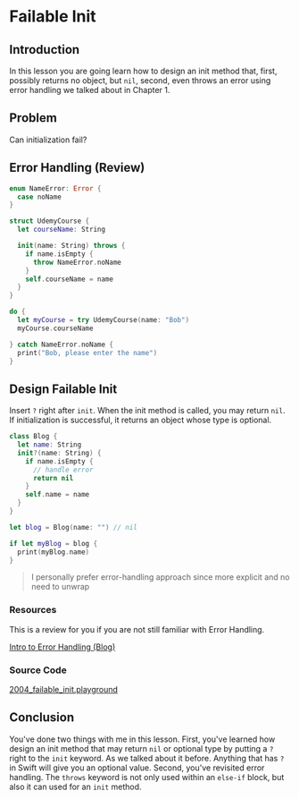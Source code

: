 # Failable Init

## Introduction
In this lesson you are going learn how to design an init method that, first, possibly returns no object, but `nil`, second, even throws an error using error handling we talked about in Chapter 1.  

## Problem
Can initialization fail?


## Error Handling (Review)
```swift
enum NameError: Error {
  case noName
}

struct UdemyCourse {
  let courseName: String

  init(name: String) throws {
    if name.isEmpty {
      throw NameError.noName
    }
    self.courseName = name
  }
}

do {
  let myCourse = try UdemyCourse(name: "Bob")
  myCourse.courseName

} catch NameError.noName {
  print("Bob, please enter the name")
}
```


## Design Failable Init
Insert `?` right after `init`. When the init method is called, you may return `nil`.  If initialization is successful, it returns an object whose type is optional.

```swift
class Blog {
  let name: String
  init?(name: String) {
    if name.isEmpty {
      // handle error
      return nil
    }
    self.name = name
  }
}

let blog = Blog(name: "") // nil 

if let myBlog = blog {
  print(myBlog.name)
}
```

> I personally prefer error-handling approach since more explicit and no need to unwrap


### Resources
This is a review for you if you are not still familiar with Error Handling.

[Intro to Error Handling (Blog)](https://medium.com/ios-geek-community/intro-to-error-handling-in-swift-3-edb2ce6a6668#.2uk9hyp7h)

### Source Code
[2004_failable_init.playground](https://www.dropbox.com/sh/zduzf0flqdly0st/AAAkq8tFl8vfQ4FGoRoccLRla?dl=0)

## Conclusion
You've done two things with me in this lesson. First, you've learned how design an init method that may return `nil` or optional type by putting a `?` right to the `init` keyword. As we talked about it before. Anything that has `?` in Swift will give you an optional value. Second, you've revisited error handling. The `throws` keyword is not only used within an `else-if` block, but also it can used for an `init` method.
